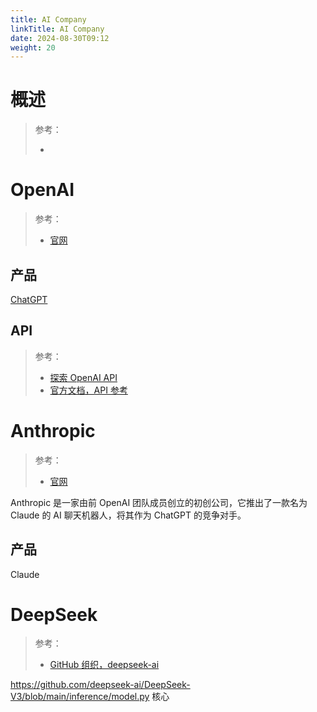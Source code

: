 ```yaml
---
title: AI Company
linkTitle: AI Company
date: 2024-08-30T09:12
weight: 20
---
```


# 概述

> 参考：
>
> -

# OpenAI

> 参考：
>
> - [官网](https://openai.com/)

## 产品

[ChatGPT](/docs/12.AI/AI%20Projects/ChatGPT.md)

## API

> 参考：
>
> - [探索 OpenAI API](https://platform.openai.com/overview)
> - [官方文档，API 参考](https://platform.openai.com/docs/api-reference/introduction)


# Anthropic

> 参考：
>
> - [官网](https://www.anthropic.com/)

Anthropic 是一家由前 OpenAI 团队成员创立的初创公司，它推出了一款名为 Claude 的 AI 聊天机器人，将其作为 ChatGPT 的竞争对手。

## 产品

Claude

# DeepSeek

> 参考：
>
> - [GitHub 组织，deepseek-ai](https://github.com/deepseek-ai)

https://github.com/deepseek-ai/DeepSeek-V3/blob/main/inference/model.py 核心